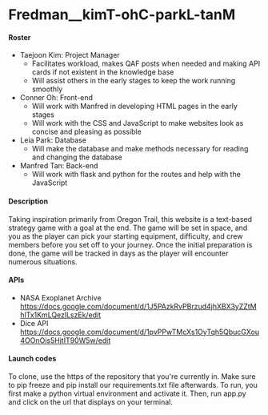 # Fredman__kimT-ohC-parkL-tanM

#### Roster
* Taejoon Kim: Project Manager
  * Facilitates workload, makes QAF posts when needed and making API cards if not existent in the knowledge base
  * Will assist others in the early stages to keep the work running smoothly
* Conner Oh: Front-end
  * Will work with Manfred in developing HTML pages in the early stages
  * Will work with the CSS and JavaScript to make websites look as concise and pleasing as possible
* Leia Park: Database
  * Will make the database and make methods necessary for reading and changing the database
* Manfred Tan: Back-end
  * Will work with flask and python for the routes and help with the JavaScript

#### Description
Taking inspiration primarily from Oregon Trail, this website is a text-based strategy game with a goal at the end. The game will be set in space, and you as the player can pick your starting equipment, difficulty, and crew members before you set off to your journey. Once the initial preparation is done, the game will be tracked in days as the player will encounter numerous situations.

#### APIs
* NASA Exoplanet Archive https://docs.google.com/document/d/1J5PAzkRvPBrzud4jhXBX3yZZtMhlTx1KmLQezlLszEk/edit
* Dice API https://docs.google.com/document/d/1pvPPwTMcXs1OyTqh5QbucGXou4OOnOis5HjtIT90W5w/edit

#### Launch codes
To clone, use the https of the repository that you're currently in. Make sure to pip freeze and pip install our requirements.txt file afterwards. To run, you first make a python virtual environment and activate it. Then, run app.py and click on the url that displays on your terminal. 
